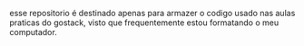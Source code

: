 esse repositorio é destinado apenas para armazer o codigo usado nas aulas praticas do gostack, visto que frequentemente estou formatando o meu computador.